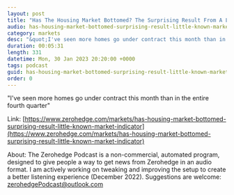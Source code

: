 ```yaml
---
layout: post
title: "Has The Housing Market Bottomed? The Surprising Result From A Little-Known Market Indicator"
audio: has-housing-market-bottomed-surprising-result-little-known-market-indicator-0
category: markets
desc: "&quot;I've seen more homes go under contract this month than in the entire fourth quarter&quot;"
duration: 00:05:31
length: 331
datetime: Mon, 30 Jan 2023 20:20:00 +0000
tags: podcast
guid: has-housing-market-bottomed-surprising-result-little-known-market-indicator-0
order: 0
---
```

&quot;I've seen more homes go under contract this month than in the entire fourth quarter&quot;

Link: [https://www.zerohedge.com/markets/has-housing-market-bottomed-surprising-result-little-known-market-indicator](https://www.zerohedge.com/markets/has-housing-market-bottomed-surprising-result-little-known-market-indicator)

About: The Zerohedge Podcast is a non-commercial, automated program, designed to give people a way to get news from Zerohedge in an audio format.  I am actively working on tweaking and improving the setup to create a better listening experience (December 2022).  Suggestions are welcome: [zerohedgePodcast@outlook.com](mailto:zerohedgePodcast@outlook.com)